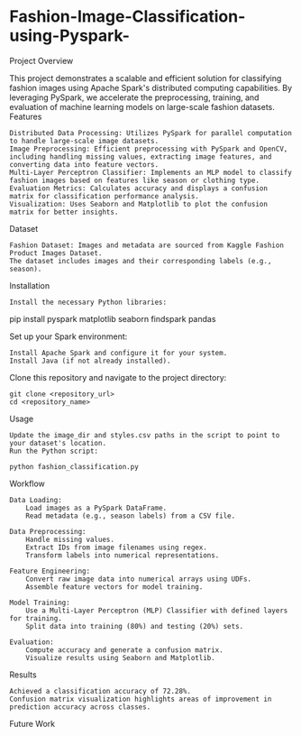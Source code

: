 # Fashion-Image-Classification-using-Pyspark-
Project Overview

This project demonstrates a scalable and efficient solution for classifying fashion images using Apache Spark's distributed computing capabilities. By leveraging PySpark, we accelerate the preprocessing, training, and evaluation of machine learning models on large-scale fashion datasets.
Features

    Distributed Data Processing: Utilizes PySpark for parallel computation to handle large-scale image datasets.
    Image Preprocessing: Efficient preprocessing with PySpark and OpenCV, including handling missing values, extracting image features, and converting data into feature vectors.
    Multi-Layer Perceptron Classifier: Implements an MLP model to classify fashion images based on features like season or clothing type.
    Evaluation Metrics: Calculates accuracy and displays a confusion matrix for classification performance analysis.
    Visualization: Uses Seaborn and Matplotlib to plot the confusion matrix for better insights.

Dataset

    Fashion Dataset: Images and metadata are sourced from Kaggle Fashion Product Images Dataset.
    The dataset includes images and their corresponding labels (e.g., season).

Installation

    Install the necessary Python libraries:

pip install pyspark matplotlib seaborn findspark pandas

Set up your Spark environment:

    Install Apache Spark and configure it for your system.
    Install Java (if not already installed).

Clone this repository and navigate to the project directory:

    git clone <repository_url>
    cd <repository_name>

Usage

    Update the image_dir and styles.csv paths in the script to point to your dataset's location.
    Run the Python script:

    python fashion_classification.py

Workflow

    Data Loading:
        Load images as a PySpark DataFrame.
        Read metadata (e.g., season labels) from a CSV file.

    Data Preprocessing:
        Handle missing values.
        Extract IDs from image filenames using regex.
        Transform labels into numerical representations.

    Feature Engineering:
        Convert raw image data into numerical arrays using UDFs.
        Assemble feature vectors for model training.

    Model Training:
        Use a Multi-Layer Perceptron (MLP) Classifier with defined layers for training.
        Split data into training (80%) and testing (20%) sets.

    Evaluation:
        Compute accuracy and generate a confusion matrix.
        Visualize results using Seaborn and Matplotlib.

Results

    Achieved a classification accuracy of 72.28%.
    Confusion matrix visualization highlights areas of improvement in prediction accuracy across classes.

Future Work
